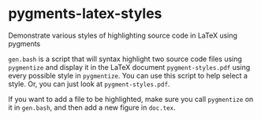 pygments-latex-styles
=====================

Demonstrate various styles of highlighting source code in LaTeX using pygments

`gen.bash` is a script that will syntax highlight two source code
files using `pygmentize` and display it in the LaTeX document
`pygment-styles.pdf` using every possible style in `pygmentize`.  You can use
this script to help select a style.  Or, you can just look at
`pygment-styles.pdf`.

If you want to add a file to be highlighted, make sure you call
`pygmentize` on it in `gen.bash`, and then add a new figure in
`doc.tex`.
